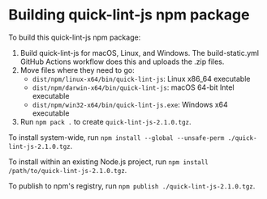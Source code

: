 # Building quick-lint-js npm package

To build this quick-lint-js npm package:

1. Build quick-lint-js for macOS, Linux, and Windows. The build-static.yml GitHub
   Actions workflow does this and uploads the .zip files.
2. Move files where they need to go:
   * `dist/npm/linux-x64/bin/quick-lint-js`: Linux x86_64 executable
   * `dist/npm/darwin-x64/bin/quick-lint-js`: macOS 64-bit Intel executable
   * `dist/npm/win32-x64/bin/quick-lint-js.exe`: Windows x64 executable
3. Run `npm pack .` to create `quick-lint-js-2.1.0.tgz`.

To install system-wide, run
`npm install --global --unsafe-perm ./quick-lint-js-2.1.0.tgz`.

To install within an existing Node.js project, run
`npm install /path/to/quick-lint-js-2.1.0.tgz`.

To publish to npm's registry, run `npm publish ./quick-lint-js-2.1.0.tgz`.
